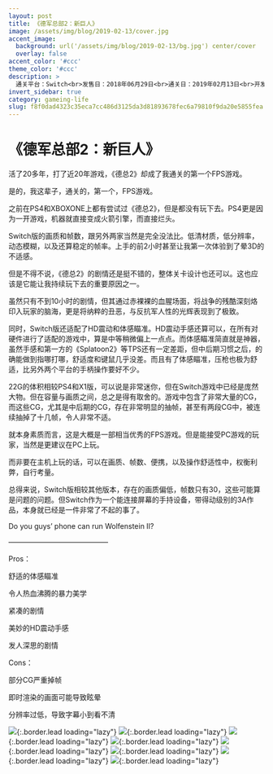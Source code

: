```yaml
---
layout: post
title: 《德军总部2：新巨人》
image: /assets/img/blog/2019-02-13/cover.jpg
accent_image: 
  background: url('/assets/img/blog/2019-02-13/bg.jpg') center/cover
  overlay: false
accent_color: '#ccc'
theme_color: '#ccc'
description: >
  通关平台：Switch<br>发售日：2018年06月29日<br>通关日：2019年02月13日<br>开发商：MachineGames<br>发行商：贝塞斯达
invert_sidebar: true
category: gameing-life
slug: f8f0dad4323c35eca7cc486d3125da3d81893678fec6a79810f9da20e5855fea
---
```


# 《德军总部2：新巨人》

活了20多年，打了近20年游戏，《德总2》却成了我通关的第一个FPS游戏。

是的，我这辈子，通关的，第一个，FPS游戏。

之前在PS4和XBOXONE上都有尝试过《德总2》，但是都没有玩下去。PS4更是因为一开游戏，机器就直接变成火箭引擎，而直接烂头。

Switch版的画质和帧数，跟另外两家当然是完全没法比。低清材质，低分辨率，动态模糊，以及还算稳定的帧率。上手的前2小时甚至让我第一次体验到了晕3D的不适感。

但是不得不说，《德总2》的剧情还是挺不错的，整体关卡设计也还可以。这也应该是它能让我持续玩下去的重要原因之一。

虽然只有不到10小时的剧情，但其通过赤裸裸的血腥场面，将战争的残酷深刻烙印入玩家的脑海，更是将纳粹的丑恶，与反抗军人性的光辉表现到了极致。

同时，Switch版还适配了HD震动和体感瞄准。HD震动手感还算可以，在所有对硬件进行了适配的游戏中，算是中等稍微偏上一点点。而体感瞄准简直就是神器，虽然手感和第一方的《Splatoon2》等TPS还有一定差距，但中后期习惯之后，的确能做到指哪打哪，舒适度和键鼠几乎没差。而且有了体感瞄准，压枪也极为舒适，比另外两个平台的手柄操作要好不少。

22G的体积相较PS4和X1版，可以说是非常迷你，但在Switch游戏中已经是庞然大物。但在容量与画质之间，总之是得有取舍的。游戏中包含了非常大量的CG，而这些CG，尤其是中后期的CG，存在非常明显的抽帧，甚至有两段CG中，被连续抽掉了十几帧，令人非常不适。

就本身素质而言，这是大概是一部相当优秀的FPS游戏。但是能接受PC游戏的玩家，当然是更建议在PC上玩。

而非要在主机上玩的话，可以在画质、帧数、便携，以及操作舒适性中，权衡利弊，自行考量。

总得来说，Switch版相较其他版本，存在的画质偏低，帧数只有30，这些可能算是问题的问题。但Switch作为一个能连接屏幕的手持设备，带得动级别的3A作品，本身就已经是一件非常了不起的事了。

Do you guys’ phone can run Wolfenstein II?

——————————————

Pros：

舒适的体感瞄准

令人热血沸腾的暴力美学

紧凑的剧情

美妙的HD震动手感

发人深思的剧情

Cons：

部分CG严重掉帧

即时渲染的画面可能导致眩晕

分辨率过低，导致字幕小到看不清

![](/assets/img/blog/2019-02-13/1.jpg){:.border.lead loading="lazy"}
![](/assets/img/blog/2019-02-13/2.jpg){:.border.lead loading="lazy"}
![](/assets/img/blog/2019-02-13/3.jpg){:.border.lead loading="lazy"}
![](/assets/img/blog/2019-02-13/4.jpg){:.border.lead loading="lazy"}
![](/assets/img/blog/2019-02-13/5.jpg){:.border.lead loading="lazy"}
![](/assets/img/blog/2019-02-13/6.jpg){:.border.lead loading="lazy"}
![](/assets/img/blog/2019-02-13/7.jpg){:.border.lead loading="lazy"}
![](/assets/img/blog/2019-02-13/8.jpg){:.border.lead loading="lazy"}

